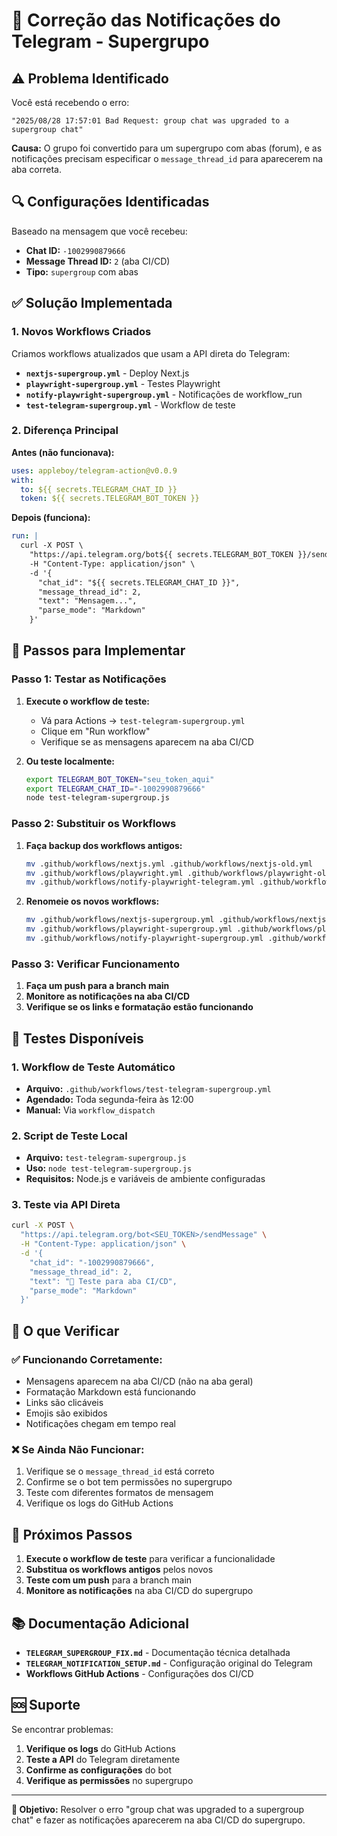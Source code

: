 # 🚨 Correção das Notificações do Telegram - Supergrupo

## ⚠️ Problema Identificado

Você está recebendo o erro:
```
"2025/08/28 17:57:01 Bad Request: group chat was upgraded to a supergroup chat"
```

**Causa:** O grupo foi convertido para um supergrupo com abas (forum), e as notificações precisam especificar o `message_thread_id` para aparecerem na aba correta.

## 🔍 Configurações Identificadas

Baseado na mensagem que você recebeu:

- **Chat ID:** `-1002990879666`
- **Message Thread ID:** `2` (aba CI/CD)
- **Tipo:** `supergroup` com abas

## ✅ Solução Implementada

### 1. Novos Workflows Criados

Criamos workflows atualizados que usam a API direta do Telegram:

- **`nextjs-supergroup.yml`** - Deploy Next.js
- **`playwright-supergroup.yml`** - Testes Playwright  
- **`notify-playwright-supergroup.yml`** - Notificações de workflow_run
- **`test-telegram-supergroup.yml`** - Workflow de teste

### 2. Diferença Principal

**Antes (não funcionava):**
```yaml
uses: appleboy/telegram-action@v0.0.9
with:
  to: ${{ secrets.TELEGRAM_CHAT_ID }}
  token: ${{ secrets.TELEGRAM_BOT_TOKEN }}
```

**Depois (funciona):**
```yaml
run: |
  curl -X POST \
    "https://api.telegram.org/bot${{ secrets.TELEGRAM_BOT_TOKEN }}/sendMessage" \
    -H "Content-Type: application/json" \
    -d '{
      "chat_id": "${{ secrets.TELEGRAM_CHAT_ID }}",
      "message_thread_id": 2,
      "text": "Mensagem...",
      "parse_mode": "Markdown"
    }'
```

## 🔧 Passos para Implementar

### Passo 1: Testar as Notificações

1. **Execute o workflow de teste:**
   - Vá para Actions → `test-telegram-supergroup.yml`
   - Clique em "Run workflow"
   - Verifique se as mensagens aparecem na aba CI/CD

2. **Ou teste localmente:**
   ```bash
   export TELEGRAM_BOT_TOKEN="seu_token_aqui"
   export TELEGRAM_CHAT_ID="-1002990879666"
   node test-telegram-supergroup.js
   ```

### Passo 2: Substituir os Workflows

1. **Faça backup dos workflows antigos:**
   ```bash
   mv .github/workflows/nextjs.yml .github/workflows/nextjs-old.yml
   mv .github/workflows/playwright.yml .github/workflows/playwright-old.yml
   mv .github/workflows/notify-playwright-telegram.yml .github/workflows/notify-playwright-telegram-old.yml
   ```

2. **Renomeie os novos workflows:**
   ```bash
   mv .github/workflows/nextjs-supergroup.yml .github/workflows/nextjs.yml
   mv .github/workflows/playwright-supergroup.yml .github/workflows/playwright.yml
   mv .github/workflows/notify-playwright-supergroup.yml .github/workflows/notify-playwright-telegram.yml
   ```

### Passo 3: Verificar Funcionamento

1. **Faça um push para a branch main**
2. **Monitore as notificações na aba CI/CD**
3. **Verifique se os links e formatação estão funcionando**

## 🧪 Testes Disponíveis

### 1. Workflow de Teste Automático
- **Arquivo:** `.github/workflows/test-telegram-supergroup.yml`
- **Agendado:** Toda segunda-feira às 12:00
- **Manual:** Via `workflow_dispatch`

### 2. Script de Teste Local
- **Arquivo:** `test-telegram-supergroup.js`
- **Uso:** `node test-telegram-supergroup.js`
- **Requisitos:** Node.js e variáveis de ambiente configuradas

### 3. Teste via API Direta
```bash
curl -X POST \
  "https://api.telegram.org/bot<SEU_TOKEN>/sendMessage" \
  -H "Content-Type: application/json" \
  -d '{
    "chat_id": "-1002990879666",
    "message_thread_id": 2,
    "text": "🧪 Teste para aba CI/CD",
    "parse_mode": "Markdown"
  }'
```

## 📱 O que Verificar

### ✅ Funcionando Corretamente:
- Mensagens aparecem na aba CI/CD (não na aba geral)
- Formatação Markdown está funcionando
- Links são clicáveis
- Emojis são exibidos
- Notificações chegam em tempo real

### ❌ Se Ainda Não Funcionar:
1. Verifique se o `message_thread_id` está correto
2. Confirme se o bot tem permissões no supergrupo
3. Teste com diferentes formatos de mensagem
4. Verifique os logs do GitHub Actions

## 🔄 Próximos Passos

1. **Execute o workflow de teste** para verificar a funcionalidade
2. **Substitua os workflows antigos** pelos novos
3. **Teste com um push** para a branch main
4. **Monitore as notificações** na aba CI/CD do supergrupo

## 📚 Documentação Adicional

- **`TELEGRAM_SUPERGROUP_FIX.md`** - Documentação técnica detalhada
- **`TELEGRAM_NOTIFICATION_SETUP.md`** - Configuração original do Telegram
- **Workflows GitHub Actions** - Configurações dos CI/CD

## 🆘 Suporte

Se encontrar problemas:

1. **Verifique os logs** do GitHub Actions
2. **Teste a API** do Telegram diretamente
3. **Confirme as configurações** do bot
4. **Verifique as permissões** no supergrupo

---

**🎯 Objetivo:** Resolver o erro "group chat was upgraded to a supergroup chat" e fazer as notificações aparecerem na aba CI/CD do supergrupo.
